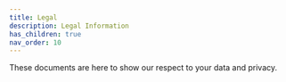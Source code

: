 ```yaml
---
title: Legal
description: Legal Information
has_children: true
nav_order: 10
---
```


These documents are here to show our respect to your data and privacy.